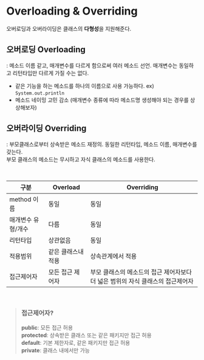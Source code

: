 # Overloading & Overriding

오버로딩과 오버라이딩은 클래스의 **다형성**을 지원해준다.  

## 오버로딩 Overloading
: 메소드 이름 같고, 매개변수를 다르게 함으로써 여러 메소드 선언.  매개변수는 동일하고 리턴타입만 다르게 가질 수는 없다.  
* 같은 기능을 하는 메소드를 하나의 이름으로 사용 가능하다. ex) `System.out.println`
* 메소드 네이밍 고민 감소 (매개변수 종류에 따라 메소드명 생성해야 되는 경우를 상상해보자)

## 오버라이딩 Overriding
: 부모클래스로부터 상속받은 메소드 재정의. 동일한 리턴타입, 메소드 이름, 매개변수를 갖는다.  
부모 클래스의 메소드는 무시하고 자식 클래스의 메소드를 사용한다.  

<br/>

|구분|Overload|Overriding|
|----|----|----|
|method 이름|동일|동일|
|매개변수 유형/개수|다름|동일|
|리턴타입|상관없음|동일|
|적용범위|같은 클래스내 적용|상속관계에서 적용|
|접근제어자|모든 접근 제어자|부모 클래스의 메소드의 접근 제어자보다 더 넓은 범위의 자식 클래스의 접근제어자|

<br/>

> ### 접근제어자?  
> **public**: 모든 접근 허용    
> **protected**: 상속받은 클래스 또는 같은 패키지만 접근 허용  
> **default**: 기본 제한자로, 같은 패키지만 접근 허용  
> **private**: 클래스 내에서만 가능
